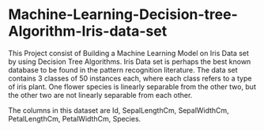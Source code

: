 # Machine-Learning-Decision-tree-Algorithm-Iris-data-set
This Project consist of Building a Machine Learning Model on Iris Data set by using Decision Tree Algorithms. Iris Data set is perhaps the best known database to be found in the pattern recognition literature. The data set contains 3 classes of 50 instances each, where each class refers to a type of iris plant.
One flower species is linearly separable from the other two, but the other two are not linearly separable from each other.

The columns in this dataset are Id, SepalLengthCm, SepalWidthCm, PetalLengthCm, PetalWidthCm, Species.
